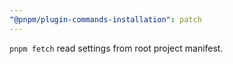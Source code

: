 ```yaml
---
"@pnpm/plugin-commands-installation": patch
---
```


`pnpm fetch` read settings from root project manifest.
